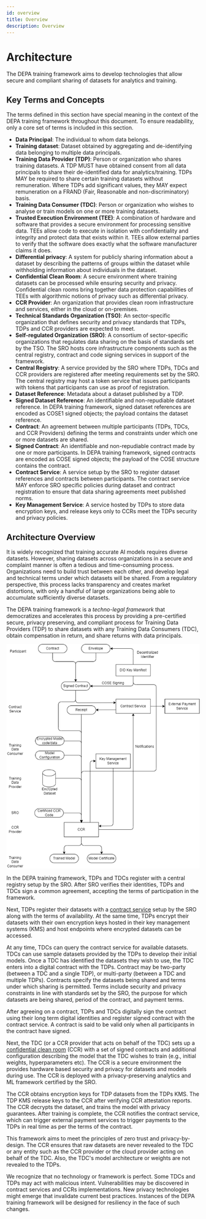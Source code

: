 ```yaml
---
id: overview
title: Overview
description: Overview
---
```


# Architecture

The DEPA training framework aims to develop technologies that allow secure and compliant sharing of datasets for analytics and training. 

## Key Terms and Concepts

The terms defined in this section have special meaning in the context of the DEPA training framework throughout this document. To ensure readability, only a core set of terms is included in this section.

- __Data Principal__: The individual to whom data belongs. 
- __Training dataset__: Dataset obtained by aggregating and de-identifying data belonging to multiple data principals. 
- __Training Data Provider (TDP)__: Person or organization who shares training datasets. A TDP MUST have obtained consent from all data principals to share their de-identified data for analytics/training. TDPs MAY be required to share certain training datasets without remuneration. Where TDPs add significant values, they MAY expect remuneration on a FRAND (Fair, Reasonable and non-discriminatory) basis. 
- __Training Data Consumer (TDC)__: Person or organization who wishes to analyse or train models on one or more training datasets.
- __Trusted Execution Environment (TEE)__: A combination of hardware and software that provides a secure environment for processing sensitive data. TEEs allow code to execute in isolation with confidentiality and integrity and protect data that exists within it. TEEs allow external parties to verify that the software does exactly what the software manufacturer claims it does.
- __Differential privacy__: A system for publicly sharing information about a dataset by describing the patterns of groups within the dataset while withholding information about individuals in the dataset. 
- __Confidential Clean Room__: A secure environment where training datasets can be processed while ensuring security and privacy. Confidential clean rooms bring together data protection capabilities of TEEs with algorithmic notions of privacy such as differential privacy. 
- __CCR Provider__: An organization that provides clean room infrastructure and services, either in the cloud or on-premises. 
- __Technical Standards Organization (TSO)__: An sector-specific organization that defines security and privacy standards that TDPs, TDPs and CCR providers are expected to meet. 
- __Self-regulated Organization (SRO)__: A consortium of sector-specific organizations that regulates data sharing on the basis of standards set by the TSO. The SRO hosts core infrastructure components such as the central registry, contract and code signing services in support of the framework. 
- __Central Registry__: A service provided by the SRO where TDPs, TDCs and CCR providers are registered after meeting requirements set by the SRO. The central registry may host a token service that issues participants with tokens that participants can use as proof of registration. 
- __Dataset Reference__: Metadata about a dataset published by a TDP.
- __Signed Dataset Reference__: An identifiable and non-repudiable dataset reference. In DEPA training framework, signed  dataset references are encoded as COSE1 signed objects; the payload contains the dataset reference. 
- __Contract__: An agreement between multiple participants (TDPs, TDCs, and CCR Providers) defining the terms and constraints under which one or more datasets are shared. 
- __Signed Contract__: An identifiable and non-repudiable contract made by one or more participants. In DEPA training framework, signed contracts are encoded as COSE signed objects; the payload of the COSE structure contains the contract.
- __Contract Service__: A service setup by the SRO to register dataset references and contracts between participants. The contract service MAY enforce SRO specific policies during dataset and contract registration to ensure that data sharing agreements meet published norms. 
- __Key Management Service__: A service hosted by TDPs to store data encryption keys, and release keys only to CCRs meet the TDPs security and privacy policies. 

## Architecture Overview

It is widely recognized that training accurate AI models requires diverse datasets. However, sharing datasets across organizations in a secure and complaint manner is often a tedious and time-consuming process. Organizations need to build trust between each other, and develop legal and technical terms under which datasets will be shared. From a regulatory perspective, this process lacks transparency and creates market distortions, with only a handful of large organizations being able to accumulate sufficiently diverse datasets. 

The DEPA training framework is a _techno-legal framework_ that democratizes and accelerates this process by providing a pre-certified secure, privacy preserving, and compliant process for Training Data Providers (TDP) to share datasets with any Training Data Consumers (TDC), obtain compensation in return, and share returns with data principals. 

![Architecture](./images/architecture.drawio.png)

In the DEPA training framework, TDPs and TDCs register with a central registry setup by the SRO. After SRO verifies their identities, TDPs and TDCs sign a common agreement, accepting the terms of participation in the framework.

Next, TDPs register their datasets with a [contract service](./contract_service_specifications.md) setup by the SRO along with the terms of availability. At the same time, TDPs encrypt their datasets with their own encryption keys hosted in their key management systems (KMS) and host endpoints where encrypted datasets can be accessed. 

At any time, TDCs can query the contract service for available datasets. TDCs can use sample datasets provided by the TDPs to develop their initial models. Once a TDC has identified the datasets they wish to use, the TDC enters into a digital contract with the TDPs. Contract may be two-party (between a TDC and a single TDP), or multi-party (between a TDC and multiple TDPs). Contracts specify the datasets being shared and terms under which sharing is permitted. Terms include security and privacy constraints in line with standards set by the SRO, the purpose for which datasets are being shared, period of the contract, and payment terms. 

After agreeing on a contract, TDPs and TDCs digitally sign the contract using their long term digital identities and register signed contract with the contract service. A contract is said to be valid only when all participants in the contract have signed.

Next, the TDC (or a CCR provider that acts on behalf of the TDC) sets up a [confidential clean room](./confidential_clean_room_design.md) (CCR) with a set of signed contracts and additional configuration describing the model that the TDC wishes to train (e.g., initial weights, hyperparameters etc). The CCR is a secure environment the provides hardware based security and privacy for datasets and models during use. The CCR is deployed with a privacy-preserving analytics and ML framework certified by the SRO.

The CCR obtains encryption keys for TDP datasets from the TDPs KMS. The TDP KMS release keys to the CCR after verifying CCR attestation reports. The CCR decrypts the dataset, and trains the model with privacy guarantees. After training is complete, the CCR notifies the contract service, which can trigger external payment services to trigger payments to the TDPs in real time as per the terms of the contract. 

This framework aims to meet the principles of zero trust and privacy-by-design. The CCR ensures that raw datasets are never revealed to the TDC or any entity such as the CCR provider or the cloud provider acting on behalf of the TDC. Also, the TDC's model architecture or weights are not revealed to the TDPs.

We recognize that no technology or framework is perfect. Some TDCs and TDPs may act with malicious intent. Vulnerabilities may be discovered in contract services and CCRs implementations. New privacy technologies might emerge that invalidate current best practices. Instances of the DEPA training framework will be designed for resiliency in the face of such changes.  

